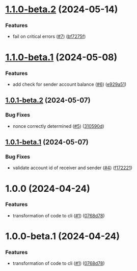 # [1.1.0-beta.2](https://github.com/Good-Fortune-Felines-Core-Team/airdrop-tool/compare/v1.1.0-beta.1...v1.1.0-beta.2) (2024-05-14)


### Features

* fail on critical errors ([#7](https://github.com/Good-Fortune-Felines-Core-Team/airdrop-tool/issues/7)) ([bf7275f](https://github.com/Good-Fortune-Felines-Core-Team/airdrop-tool/commit/bf7275ff670071e364b609a417c1c4caa6f96067))

# [1.1.0-beta.1](https://github.com/Good-Fortune-Felines-Core-Team/airdrop-tool/compare/v1.0.1-beta.2...v1.1.0-beta.1) (2024-05-08)


### Features

* add check for sender account balance ([#6](https://github.com/Good-Fortune-Felines-Core-Team/airdrop-tool/issues/6)) ([e929a51](https://github.com/Good-Fortune-Felines-Core-Team/airdrop-tool/commit/e929a51075287a13b18dbe5fb900effde0c33f86))

## [1.0.1-beta.2](https://github.com/Good-Fortune-Felines-Core-Team/airdrop-tool/compare/v1.0.1-beta.1...v1.0.1-beta.2) (2024-05-07)


### Bug Fixes

* nonce correctly determined ([#5](https://github.com/Good-Fortune-Felines-Core-Team/airdrop-tool/issues/5)) ([310590d](https://github.com/Good-Fortune-Felines-Core-Team/airdrop-tool/commit/310590d530d2b05d47554bf1c9b3ce6d5a74d78f))

## [1.0.1-beta.1](https://github.com/Good-Fortune-Felines-Core-Team/airdrop-tool/compare/v1.0.0...v1.0.1-beta.1) (2024-05-07)


### Bug Fixes

* validate account id of receiver and sender ([#4](https://github.com/Good-Fortune-Felines-Core-Team/airdrop-tool/issues/4)) ([f172221](https://github.com/Good-Fortune-Felines-Core-Team/airdrop-tool/commit/f172221a94310d191edb2804ad2abdf433149079))

# 1.0.0 (2024-04-24)


### Features

* transformation of code to cli ([#1](https://github.com/Good-Fortune-Felines-Core-Team/airdrop-tool/issues/1)) ([0768d78](https://github.com/Good-Fortune-Felines-Core-Team/airdrop-tool/commit/0768d78ca1eb1bcc2ba9f1c128f5eb4fede541c1))

# 1.0.0-beta.1 (2024-04-24)


### Features

* transformation of code to cli ([#1](https://github.com/Good-Fortune-Felines-Core-Team/airdrop-tool/issues/1)) ([0768d78](https://github.com/Good-Fortune-Felines-Core-Team/airdrop-tool/commit/0768d78ca1eb1bcc2ba9f1c128f5eb4fede541c1))
